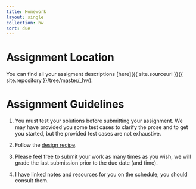 ```yaml
---
title: Homework
layout: single
collection: hw
sort: due
---
```


# Assignment Location

You can find all your assigment descriptions [here]({{ site.sourceurl }}{{ site.repository }}/tree/master/_hw).

# Assignment Guidelines

   1. You must test your solutions before submitting your assignment.
      We may have provided you some test cases to clarify the prose
      and to get you started, but the provided test cases are not
      exhaustive.

   1. Follow the [design
      recipe](https://htdp.org/2018-01-06/Book/part_one.html#%28part._sec~3adesign-func%29).

   1. Please feel free to submit your work as many times as you wish,
      we will grade the last submission prior to the due date (and
      time).

   1. I have linked notes and resources for you on the schedule; you
      should consult them.

